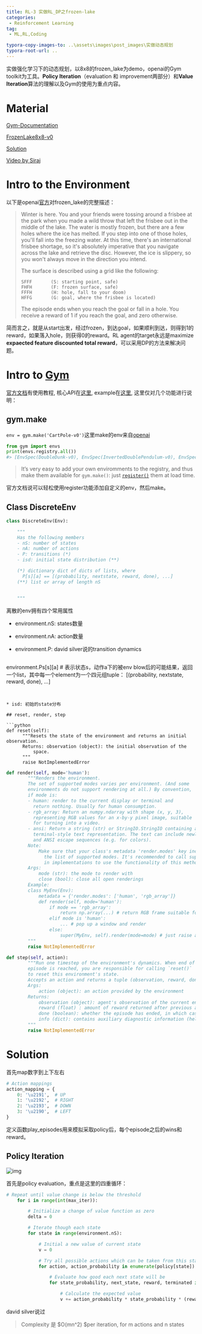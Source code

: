 ```yaml
---
title: RL-3 实做RL_DP之frozen-lake
categories:
 - Reinforcement Learning
tag:
 - ML,RL,Coding

typora-copy-images-to: ..\assets\images\post_images\实做动态规划
typora-root-url: ..
---
```

实做强化学习下的动态规划，以8x8的frozen_lake为demo，openai的Gym toolkit为工具。**Policy Iteration**（evaluation 和 improvement两部分）和**Value Iteration**算法的理解以及Gym的使用为重点内容。

# Material

[Gym-Documentation](https://gym.openai.com/docs/)

[FrozenLake8x8-v0](https://gym.openai.com/envs/FrozenLake8x8-v0/)

[Solution](https://github.com/llSourcell/navigating_a_virtual_world_with_dynamic_programming)

[Video by Siraj](https://www.youtube.com/watch?v=5R2vErZn0yw&feature=youtu.be)

# Intro to the Environment

以下是openai[官方](https://gym.openai.com/envs/FrozenLake8x8-v0/)对frozen_lake的完整描述：

> Winter is here. You and your friends were tossing around a frisbee at the park when you made a wild throw that left the frisbee out in the middle of the lake. The water is mostly frozen, but there are a few holes where the ice has melted. If you step into one of those holes, you'll fall into the freezing water. At this time, there's an international frisbee shortage, so it's absolutely imperative that you navigate across the lake and retrieve the disc. However, the ice is slippery, so you won't always move in the direction you intend.
>
> The surface is described using a grid like the following:
>
> ```
> SFFF       (S: starting point, safe)
> FHFH       (F: frozen surface, safe)
> FFFH       (H: hole, fall to your doom)
> HFFG       (G: goal, where the frisbee is located)
> ```
> The episode ends when you reach the goal or fall in a hole. You receive a reward of 1 if you reach the goal, and zero otherwise.

简而言之，就是从start出发，经过frozen，到达goal，如果顺利到达，则得到1的reward，如果落入hole，则获得0的reward。RL agent的target永远是maximize **expaected feature discounted total reward**，可以采用DP的方法来解决问题。

# Intro to [Gym](https://gym.openai.com/docs/#available-environments)

[官方文档](https://gym.openai.com/docs/#available-environments)有使用教程, 核心API在[这里](https://github.com/openai/gym/blob/master/gym/core.py), example在[这里](https://github.com/openai/gym/tree/master/examples), 这里仅对几个功能进行说明：

## gym.make

`env = gym.make('CartPole-v0')`这里make的env来自[openai](https://gym.openai.com/envs/)

```python
from gym import envs
print(envs.registry.all())
#> [EnvSpec(DoubleDunk-v0), EnvSpec(InvertedDoublePendulum-v0), EnvSpec(BeamRider-v0), EnvSpec(Phoenix-ram-v0), EnvSpec(Asterix-v0), EnvSpec(TimePilot-v0), EnvSpec(Alien-v0), EnvSpec(Robotank-ram-v0), EnvSpec(CartPole-v0), EnvSpec(Berzerk-v0), EnvSpec(Berzerk-ram-v0), EnvSpec(Gopher-ram-v0), ...
```

> It’s very easy to add your own enviromments to the registry, and thus make them available for `gym.make()`: just [`register()`](https://github.com/openai/gym/blob/master/gym/envs/__init__.py) them at load time.

官方文档说可以轻松使用register功能添加自定义的env，然后make。

## Class DiscreteEnv

```python
class DiscreteEnv(Env):

    """
    Has the following members
    - nS: number of states
    - nA: number of actions
    - P: transitions (*)
    - isd: initial state distribution (**)

    (*) dictionary dict of dicts of lists, where
      P[s][a] == [(probability, nextstate, reward, done), ...]
    (**) list or array of length nS


    """
```

离散的env拥有四个常用属性

* environment.nS: states数量

* environment.nA: action数量

* environment.P: david silver说的transition dynamics

  ```python
environment.Ps[s][a] # 表示状态s，动作a下的被env blow后的可能结果，返回一个list，其中每一个element为一个四元组tuple： [(probability, nextstate, reward, done), ...]
  ```


* isd: 初始的state分布

## reset, render, step

```python
def reset(self):
        """Resets the state of the environment and returns an initial observation.
        Returns: observation (object): the initial observation of the
            space.
        """
        raise NotImplementedError
```

```PYTHON
def render(self, mode='human'):
        """Renders the environment.
        The set of supported modes varies per environment. (And some
        environments do not support rendering at all.) By convention,
        if mode is:
        - human: render to the current display or terminal and
          return nothing. Usually for human consumption.
        - rgb_array: Return an numpy.ndarray with shape (x, y, 3),
          representing RGB values for an x-by-y pixel image, suitable
          for turning into a video.
        - ansi: Return a string (str) or StringIO.StringIO containing a
          terminal-style text representation. The text can include newlines
          and ANSI escape sequences (e.g. for colors).
        Note:
            Make sure that your class's metadata 'render.modes' key includes
              the list of supported modes. It's recommended to call super()
              in implementations to use the functionality of this method.
        Args:
            mode (str): the mode to render with
            close (bool): close all open renderings
        Example:
        class MyEnv(Env):
            metadata = {'render.modes': ['human', 'rgb_array']}
            def render(self, mode='human'):
                if mode == 'rgb_array':
                    return np.array(...) # return RGB frame suitable for video
                elif mode is 'human':
                    ... # pop up a window and render
                else:
                    super(MyEnv, self).render(mode=mode) # just raise an exception
        """
        raise NotImplementedError
```

```PYTHON
def step(self, action):
        """Run one timestep of the environment's dynamics. When end of
        episode is reached, you are responsible for calling `reset()`
        to reset this environment's state.
        Accepts an action and returns a tuple (observation, reward, done, info).
        Args:
            action (object): an action provided by the environment
        Returns:
            observation (object): agent's observation of the current environment
            reward (float) : amount of reward returned after previous action
            done (boolean): whether the episode has ended, in which case further step() calls will return undefined results
            info (dict): contains auxiliary diagnostic information (helpful for debugging, and sometimes learning)
        """
        raise NotImplementedError
```

# Solution

首先map数字到上下左右

```python
# Action mappings
action_mapping = {
    0: '\u2191',  # UP
    1: '\u2192',  # RIGHT
    2: '\u2193',  # DOWN
    3: '\u2190',  # LEFT
}
```

定义函数play_episodes用来模拟采取policy后，每个episode之后的wins和reward。

## Policy Iteration

![img](https://i.stack.imgur.com/wGuj5.png)

首先是policy evaluation，重点是这里的四重循环：

```python
# Repeat until value change is below the threshold
    for i in range(int(max_iter)):

        # Initialize a change of value function as zero
        delta = 0

        # Iterate though each state
        for state in range(environment.nS):

            # Initial a new value of current state
            v = 0

            # Try all possible actions which can be taken from this state
            for action, action_probability in enumerate(policy[state]):

                # Evaluate how good each next state will be
                for state_probability, next_state, reward, terminated in environment.P[state][action]:

                    # Calculate the expected value
                    v += action_probability * state_probability * (reward + discount_factor * V[next_state])
```

david silver说过

>Complexity 是 $O(mn^2) $per iteration, for m actions and n states